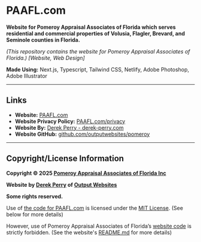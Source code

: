 # PAAFL.com
**Website for Pomeroy Appraisal Associates of Florida which serves residential and commercial properties of Volusia, Flagler, Brevard, and Seminole counties in Florida.**

_(This repository contains the website for Pomeroy Appraisal Associates of Florida.)_
_[Website, Web Design]_

**Made Using:** Next.js, Typescript, Tailwind CSS, Netlify, Adobe Photoshop, Adobe Illustrator

---

## Links
- **Website:** [PAAFL.com](https://PAAFL.com "PAAFL.com")
- **Website Privacy Policy:** [PAAFL.com/privacy](https://PAAFL.com/privacy "Privacy Policy for PAAFL.com")
- **Website By:** [Derek Perry - derek-perry.com](https://derek-perry.com "Derek Perry's Website: derek-perry.com")
- **Website GitHub:** [github.com/outputwebsites/pomeroy](https://github.com/outputwebsites/pomeroy "PAAFL.com GitHub Repository")

---

## Copyright/License Information
**Copyright © 2025 [Pomeroy Appraisal Associates of Florida Inc](https://PAAFL.com "PAAFL.com")**

**Website by [Derek Perry](https://derek-perry.com "Derek Perry's Website: derek-perry.com") of [Output Websites](https://outputwebsites.com "Website of Output Websites")**

**Some rights reserved.**

Use of [the code for PAAFL.com](https://github.com/outputwebsites/pomeroy "PAAFL.com GitHub Repository") is licensed under the [MIT License](https://mit.edu/~amini/LICENSE.md "Official MIT License"). (See below for more details)

However, use  of Pomeroy Appraisal Associates of Florida’s [website code](https://github.com/outputwebsites/pomeroy "PAAFL.com GitHub Repository") is strictly forbidden. (See the website's [README.md](https://github.com/outputwebsites/pomeroy#readme "PAAFL.com README file") for more details)